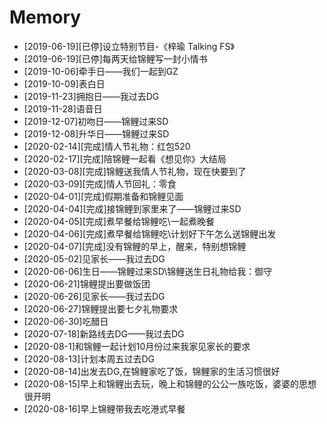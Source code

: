 # Memory

- [2019-06-19][已停]设立特别节目-《梓瑜 Talking FS》
- [2019-06-19][已停]每两天给锦鲤写一封小情书
- [2019-10-06]牵手日——我们一起到GZ
- [2019-10-09]表白日
- [2019-11-23]拥抱日——我过去DG
- [2019-11-28]语音日
- [2019-12-07]初吻日——锦鲤过来SD
- [2019-12-08]升华日——锦鲤过来SD
- [2020-02-14][完成]情人节礼物：红包520
- [2020-02-17][完成]陪锦鲤一起看《想见你》大结局
- [2020-03-08][完成]锦鲤送我情人节礼物，现在快要到了
- [2020-03-09][完成]情人节回礼：零食
- [2020-04-01][完成]假期准备和锦鲤见面
- [2020-04-04][完成]接锦鲤到家里来了——锦鲤过来SD
- [2020-04-05][完成]煮早餐给锦鲤吃\一起煮晚餐
- [2020-04-06][完成]煮早餐给锦鲤吃\计划好下午怎么送锦鲤出发
- [2020-04-07][完成]没有锦鲤的早上，醒来，特别想锦鲤
- [2020-05-02]见家长——我过去DG
- [2020-06-06]生日——锦鲤过来SD\锦鲤送生日礼物给我：御守
- [2020-06-21]锦鲤提出要做饭团
- [2020-06-26]见家长——我过去DG
- [2020-06-27]锦鲤提出要七夕礼物要求
- [2020-06-30]吃醋日
- [2020-07-18]新路线去DG——我过去DG
- [2020-08-1]和锦鲤一起计划10月份过来我家见家长的要求
- [2020-08-13]计划本周五过去DG
- [2020-08-14]出发去DG,在锦鲤家吃了饭，锦鲤家的生活习惯很好
- [2020-08-15]早上和锦鲤出去玩，晚上和锦鲤的公公一族吃饭，婆婆的思想很开明
- [2020-08-16]早上锦鲤带我去吃港式早餐
